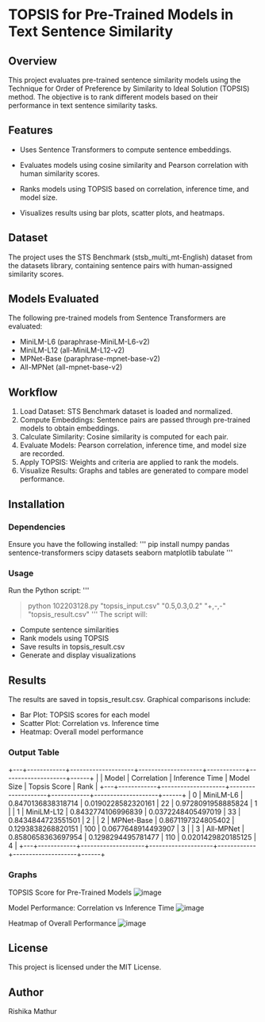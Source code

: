 # TOPSIS for Pre-Trained Models in Text Sentence Similarity

## Overview

This project evaluates pre-trained sentence similarity models using the Technique for Order of Preference by Similarity to Ideal Solution (TOPSIS) method. The objective is to rank different models based on their performance in text sentence similarity tasks.

## Features

- Uses Sentence Transformers to compute sentence embeddings.

- Evaluates models using cosine similarity and Pearson correlation with human similarity scores.

- Ranks models using TOPSIS based on correlation, inference time, and model size.

- Visualizes results using bar plots, scatter plots, and heatmaps.

## Dataset
The project uses the STS Benchmark (stsb_multi_mt-English) dataset from the datasets library, containing sentence pairs with human-assigned similarity scores.

## Models Evaluated

The following pre-trained models from Sentence Transformers are evaluated:
- MiniLM-L6 (paraphrase-MiniLM-L6-v2)
- MiniLM-L12 (all-MiniLM-L12-v2)
- MPNet-Base (paraphrase-mpnet-base-v2)
- All-MPNet (all-mpnet-base-v2)

## Workflow

1. Load Dataset: STS Benchmark dataset is loaded and normalized.
2. Compute Embeddings: Sentence pairs are passed through pre-trained models to obtain embeddings.
3. Calculate Similarity: Cosine similarity is computed for each pair.
4. Evaluate Models: Pearson correlation, inference time, and model size are recorded.
5. Apply TOPSIS: Weights and criteria are applied to rank the models.
6. Visualize Results: Graphs and tables are generated to compare model performance.

## Installation
### Dependencies
Ensure you have the following installed:
'''
pip install numpy pandas sentence-transformers scipy datasets seaborn matplotlib tabulate
'''
### Usage
Run the Python script:
'''
>python 102203128.py "topsis_input.csv" "0.5,0.3,0.2" "+,-,-" "topsis_result.csv"
'''
The script will:
- Compute sentence similarities
- Rank models using TOPSIS
- Save results in topsis_result.csv
- Generate and display visualizations

## Results
The results are saved in topsis_result.csv.
Graphical comparisons include:
- Bar Plot: TOPSIS scores for each model
- Scatter Plot: Correlation vs. Inference time
- Heatmap: Overall model performance

### Output Table
+---+------------+--------------------+--------------------+------------+--------------------+------+
|   |   Model    |    Correlation     |   Inference Time   | Model Size |    Topsis Score    | Rank |
+---+------------+--------------------+--------------------+------------+--------------------+------+
| 0 | MiniLM-L6  | 0.8470136838318714 | 0.0190228582320161 |     22     | 0.9728091958885824 |  1   |
| 1 | MiniLM-L12 | 0.8432774106996839 | 0.0372248405497019 |     33     | 0.8434844723551501 |  2   |
| 2 | MPNet-Base | 0.8671197324805402 | 0.1293838268820151 |    100     | 0.0677648914493907 |  3   |
| 3 | All-MPNet  | 0.8580658363697954 | 0.1298294495781477 |    110     | 0.0201429820185125 |  4   |
+---+------------+--------------------+--------------------+------------+--------------------+------+

### Graphs

TOPSIS Score for Pre-Trained Models
![image](https://github.com/user-attachments/assets/c7681419-cec2-4c3d-b1a9-7a6c85fdf31f)

Model Performance: Correlation vs Inference Time
![image](https://github.com/user-attachments/assets/2ea97ad7-9205-498d-b61e-7d40554155df)

Heatmap of Overall Performance
![image](https://github.com/user-attachments/assets/0f484df6-26f1-4953-bf19-b084bf6fb092)

## License
This project is licensed under the MIT License.

## Author
Rishika Mathur
